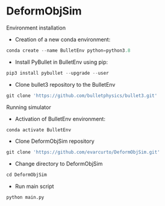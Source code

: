 # DeformObjSim

Environment installation

- Creation of a new conda environment:

```python
conda create --name BulletEnv python=python3.8
```

- Install PyBullet in BulletEnv using pip:

```python
pip3 install pybullet --upgrade --user
```

- Clone bullet3 repository to the BulletEnv

```python
git clone 'https://github.com/bulletphysics/bullet3.git'
```

Running simulator

- Activation of BulletEnv environment:
```python
conda activate BulletEnv
```
- Clone DeformObjSim repository
```python
git clone 'https://github.com/evarcurto/DeformObjSim.git'
```
- Change directory to DeformObjSim
```python
cd DeformObjSim
```
- Run main script
```python
python main.py
```
